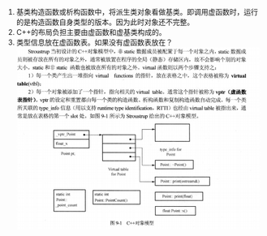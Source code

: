 1. 基类构造函数或析构函数中，将派生类对象看做基类。即调用虚函数时，运行的是构造函数自身类型的版本。因为此时对象还不完整。
2. C++的布局负担主要由虚函数和虚基类构成的。
3. 类型信息放在虚函数表。如果没有虚函数表放在？![](C++内存布局.png)